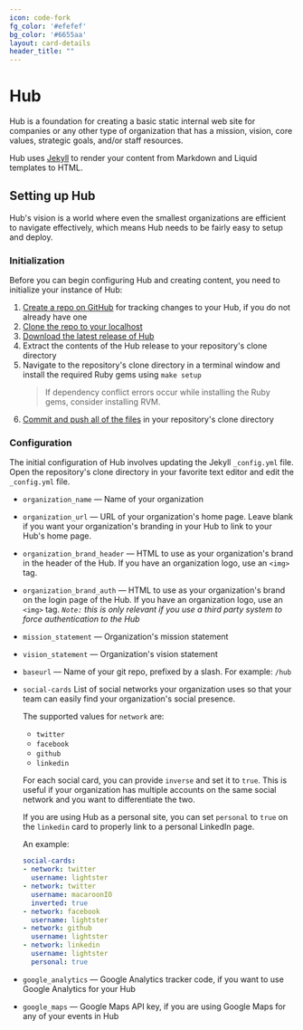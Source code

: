 ```yaml
---
icon: code-fork
fg_color: '#efefef'
bg_color: '#6655aa'
layout: card-details
header_title: ""
---
```


# Hub

Hub is a foundation for creating a basic static internal web site for companies or any other type of organization that has a mission, vision, core values, strategic goals, and/or staff resources.

Hub uses [Jekyll](https://jekyllrb.com/) to render your content from Markdown and Liquid templates to HTML.

## Setting up Hub

Hub's vision is a world where even the smallest organizations are efficient to navigate effectively, which means Hub needs to be fairly easy to setup and deploy.

### Initialization

Before you can begin configuring Hub and creating content, you need to initialize your instance of Hub:

1. [Create a repo on GitHub](https://help.github.com/articles/create-a-repo/) for tracking changes to your Hub, if you do not already have one
2. [Clone the repo to your localhost](https://help.github.com/articles/cloning-a-repository/)
3. [Download the latest release of Hub](https://github.com/lightster/hub/releases/latest)
4. Extract the contents of the Hub release to your repository's clone directory
5. Navigate to the repository's clone directory in a terminal window and install the required Ruby gems using `make setup`
    > If dependency conflict errors occur while installing the Ruby gems, consider installing RVM.
6. [Commit and push all of the files](https://help.github.com/articles/adding-a-file-to-a-repository-using-the-command-line/) in your repository's clone directory

### Configuration

The initial configuration of Hub involves updating the Jekyll `_config.yml` file. Open the repository's clone directory in your favorite text editor and edit the `_config.yml` file.

- `organization_name` — Name of your organization
- `organization_url` — URL of your organization's home page. Leave blank if you want your organization's branding in your Hub to link to your Hub's home page.
- `organization_brand_header` — HTML to use as your organization's brand in the header of the Hub. If you have an organization logo, use an `<img>` tag.
- `organization_brand_auth` — HTML to use as your organization's brand on the login page of the Hub. If you have an organization logo, use an `<img>` tag. _`Note:` this is only relevant if you use a third party system to force authentication to the Hub_
- `mission_statement` — Organization's mission statement
- `vision_statement` — Organization's vision statement
- `baseurl` — Name of your git repo, prefixed by a slash. For example: `/hub`
- `social-cards` List of social networks your organization uses so that your team can easily find your organization's social presence.

  The supported values for `network` are:
  - `twitter`
  - `facebook`
  - `github`
  - `linkedin`

  For each social card, you can provide `inverse` and set it to `true`. This is useful if your organization has multiple accounts on the same social network and you want to differentiate the two.

  If you are using Hub as a personal site, you can set `personal` to `true` on the `linkedin` card to properly link to a personal LinkedIn page.

  An example:
  ```yaml
  social-cards:
  - network: twitter
    username: lightster
  - network: twitter
    username: macaroonIO
    inverted: true
  - network: facebook
    username: lightster
  - network: github
    username: lightster
  - network: linkedin
    username: lightster
    personal: true
  ```
- `google_analytics` — Google Analytics tracker code, if you want to use Google Analytics for your Hub
- `google_maps` — Google Maps API key, if you are using Google Maps for any of your events in Hub
